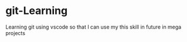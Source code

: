 # git-Learning
Learning git using vscode so that I can use my this skill in future in mega projects
